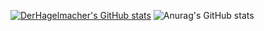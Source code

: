 [![DerHagelmacher's GitHub stats](https://github-readme-stats.vercel.app/api?username=DerHagelmacher)](https://github.com/DerHagelmacher/github-readme-stats)
![Anurag's GitHub stats](https://github-readme-stats.vercel.app/api?username=anuraghazra&hide=contribs,prs)
